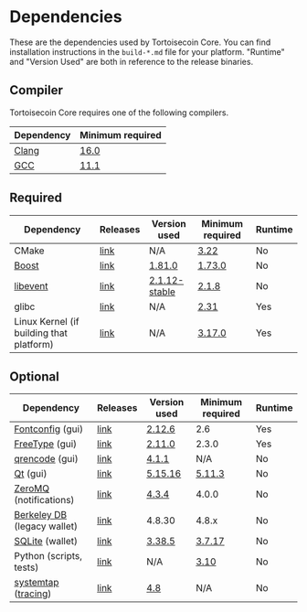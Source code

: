 # Dependencies

These are the dependencies used by Tortoisecoin Core.
You can find installation instructions in the `build-*.md` file for your platform.
"Runtime" and "Version Used" are both in reference to the release binaries.

## Compiler

Tortoisecoin Core requires one of the following compilers.

| Dependency | Minimum required |
| --- | --- |
| [Clang](https://clang.llvm.org) | [16.0](https://github.com/tortoisecoin/tortoisecoin/pull/30263) |
| [GCC](https://gcc.gnu.org) | [11.1](https://github.com/tortoisecoin/tortoisecoin/pull/29091) |

## Required

| Dependency | Releases | Version used | Minimum required | Runtime |
| --- | --- | --- | --- | --- |
| CMake | [link](https://cmake.org/) | N/A | [3.22](https://github.com/tortoisecoin/tortoisecoin/pull/30454) | No |
| [Boost](../depends/packages/boost.mk) | [link](https://www.boost.org/users/download/) | [1.81.0](https://github.com/tortoisecoin/tortoisecoin/pull/26557) | [1.73.0](https://github.com/tortoisecoin/tortoisecoin/pull/29066) | No |
| [libevent](../depends/packages/libevent.mk) | [link](https://github.com/libevent/libevent/releases) | [2.1.12-stable](https://github.com/tortoisecoin/tortoisecoin/pull/21991) | [2.1.8](https://github.com/tortoisecoin/tortoisecoin/pull/24681) | No |
| glibc | [link](https://www.gnu.org/software/libc/) | N/A | [2.31](https://github.com/tortoisecoin/tortoisecoin/pull/29987) | Yes |
| Linux Kernel (if building that platform) | [link](https://www.kernel.org/) | N/A | [3.17.0](https://github.com/tortoisecoin/tortoisecoin/pull/27699) | Yes |

## Optional

| Dependency | Releases | Version used | Minimum required | Runtime |
| --- | --- | --- | --- | --- |
| [Fontconfig](../depends/packages/fontconfig.mk) (gui) | [link](https://www.freedesktop.org/wiki/Software/fontconfig/) | [2.12.6](https://github.com/tortoisecoin/tortoisecoin/pull/23495) | 2.6 | Yes |
| [FreeType](../depends/packages/freetype.mk) (gui) | [link](https://freetype.org) | [2.11.0](https://github.com/tortoisecoin/tortoisecoin/commit/01544dd78ccc0b0474571da854e27adef97137fb) | 2.3.0 | Yes |
| [qrencode](../depends/packages/qrencode.mk) (gui) | [link](https://fukuchi.org/works/qrencode/) | [4.1.1](https://github.com/tortoisecoin/tortoisecoin/pull/27312) | N/A | No |
| [Qt](../depends/packages/qt.mk) (gui) | [link](https://download.qt.io/official_releases/qt/) | [5.15.16](https://github.com/tortoisecoin/tortoisecoin/pull/30774) | [5.11.3](https://github.com/tortoisecoin/tortoisecoin/pull/24132) | No |
| [ZeroMQ](../depends/packages/zeromq.mk) (notifications) | [link](https://github.com/zeromq/libzmq/releases) | [4.3.4](https://github.com/tortoisecoin/tortoisecoin/pull/23956) | 4.0.0 | No |
| [Berkeley DB](../depends/packages/bdb.mk) (legacy wallet) | [link](https://www.oracle.com/technetwork/database/database-technologies/berkeleydb/downloads/index.html) | 4.8.30 | 4.8.x | No |
| [SQLite](../depends/packages/sqlite.mk) (wallet) | [link](https://sqlite.org) | [3.38.5](https://github.com/tortoisecoin/tortoisecoin/pull/25378) | [3.7.17](https://github.com/tortoisecoin/tortoisecoin/pull/19077) | No |
| Python (scripts, tests) | [link](https://www.python.org) | N/A | [3.10](https://github.com/tortoisecoin/tortoisecoin/pull/30527) | No |
| [systemtap](../depends/packages/systemtap.mk) ([tracing](tracing.md)) | [link](https://sourceware.org/systemtap/) | [4.8](https://github.com/tortoisecoin/tortoisecoin/pull/26945)| N/A | No |
